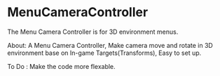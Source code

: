 # MenuCameraController
The Menu Camera Controller is for 3D environment menus. 

About:
  A Menu Camera Controller,
  Make camera move and rotate in 3D environment base on In-game Targets(Transforms),
  Easy to set up.


To Do : 
  Make the code more flexable.
